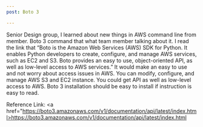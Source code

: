 ```yaml
---
post: Boto 3

---
```

Senior Design group, I learned about new things in AWS command line from member. Boto 3 command that what team member talking about it. I read the link that “Boto is the Amazon Web Services (AWS) SDK for Python. It enables Python developers to create, configure, and manage AWS services, such as EC2 and S3. Boto provides an easy to use, object-oriented API, as well as low-level access to AWS services.” It would make an easy to use and not worry about access issues in AWS. You can modify, configure, and manage AWS S3 and EC2 instance. You could get API as well as low-level access to AWS. Boto 3 installation should be easy to install if instruction is easy to read.

Reference Link:
<a href="https://boto3.amazonaws.com/v1/documentation/api/latest/index.html>https://boto3.amazonaws.com/v1/documentation/api/latest/index.html</a>
